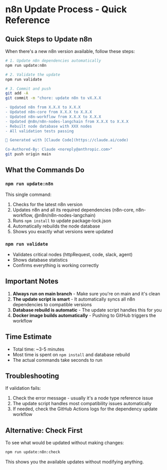 # n8n Update Process - Quick Reference

## Quick Steps to Update n8n

When there's a new n8n version available, follow these steps:

```bash
# 1. Update n8n dependencies automatically
npm run update:n8n

# 2. Validate the update
npm run validate

# 3. Commit and push
git add -A
git commit -m "chore: update n8n to vX.X.X

- Updated n8n from X.X.X to X.X.X
- Updated n8n-core from X.X.X to X.X.X
- Updated n8n-workflow from X.X.X to X.X.X
- Updated @n8n/n8n-nodes-langchain from X.X.X to X.X.X
- Rebuilt node database with XXX nodes
- All validation tests passing

🤖 Generated with [Claude Code](https://claude.ai/code)

Co-Authored-By: Claude <noreply@anthropic.com>"
git push origin main
```

## What the Commands Do

### `npm run update:n8n`
This single command:
1. Checks for the latest n8n version
2. Updates n8n and all its required dependencies (n8n-core, n8n-workflow, @n8n/n8n-nodes-langchain)
3. Runs `npm install` to update package-lock.json
4. Automatically rebuilds the node database
5. Shows you exactly what versions were updated

### `npm run validate`
- Validates critical nodes (httpRequest, code, slack, agent)
- Shows database statistics
- Confirms everything is working correctly

## Important Notes

1. **Always run on main branch** - Make sure you're on main and it's clean
2. **The update script is smart** - It automatically syncs all n8n dependencies to compatible versions
3. **Database rebuild is automatic** - The update script handles this for you
4. **Docker image builds automatically** - Pushing to GitHub triggers the workflow

## Time Estimate
- Total time: ~3-5 minutes
- Most time is spent on `npm install` and database rebuild
- The actual commands take seconds to run

## Troubleshooting

If validation fails:
1. Check the error message - usually it's a node type reference issue
2. The update script handles most compatibility issues automatically
3. If needed, check the GitHub Actions logs for the dependency update workflow

## Alternative: Check First
To see what would be updated without making changes:
```bash
npm run update:n8n:check
```

This shows you the available updates without modifying anything.